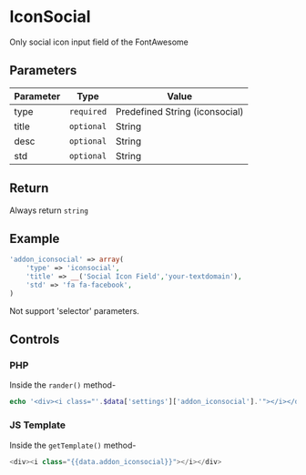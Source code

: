 
# IconSocial
Only social icon input field of the FontAwesome

## Parameters
Parameter | Type | Value
--- | --- | ---
type | `required` | Predefined String (iconsocial)
title | `optional` | String
desc | `optional` | String
std | `optional` | String

## Return
Always return `string`

## Example
```php
'addon_iconsocial' => array(
    'type' => 'iconsocial',
    'title' => __('Social Icon Field','your-textdomain'),
    'std' => 'fa fa-facebook',
)
```
Not support 'selector' parameters.


## Controls
### PHP
Inside the `rander()` method-
```php
echo '<div><i class="'.$data['settings']['addon_iconsocial'].'"></i></div>';
```

### JS Template
Inside the `getTemplate()` method-
```js
<div><i class="{{data.addon_iconsocial}}"></i></div>
```

